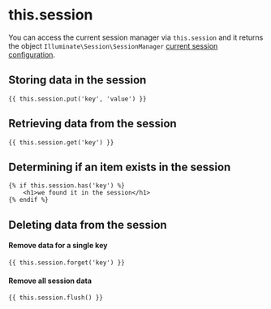 # this.session

You can access the current session manager via `this.session` and it returns the object `Illuminate\Session\SessionManager` [current session configuration](../services/session#configuration).

## Storing data in the session

```twig
{{ this.session.put('key', 'value') }}
```

## Retrieving data from the session

```twig
{{ this.session.get('key') }}
```

## Determining if an item exists in the session

```twig
{% if this.session.has('key') %}
    <h1>we found it in the session</h1>
{% endif %}
```

## Deleting data from the session

#### Remove data for a single key

```twig
{{ this.session.forget('key') }}
```

#### Remove all session data

```twig
{{ this.session.flush() }}
```
